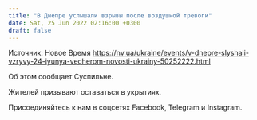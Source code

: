 ```yaml
---
title: "В Днепре услышали взрывы после воздушной тревоги"
date: Sat, 25 Jun 2022 02:16:00 +0300
draft: false
---
```

Источник: Новое Время https://nv.ua/ukraine/events/v-dnepre-slyshali-vzryvy-24-iyunya-vecherom-novosti-ukrainy-50252222.html


Об этом сообщает Суспильне.

Жителей призывают оставаться в укрытиях.

Присоединяйтесь к нам в соцсетях Facebook, Telegram и Instagram.

